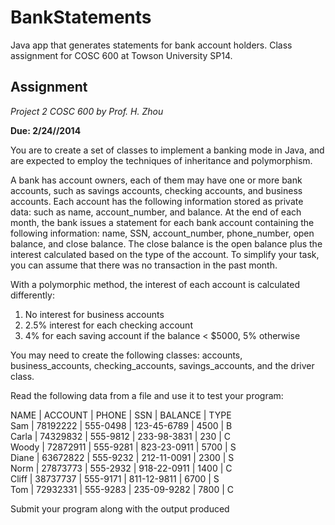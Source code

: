 BankStatements
==============

Java app that generates statements for bank account holders. Class assignment for COSC 600 at Towson University SP14.

## Assignment

*Project 2
COSC 600
by Prof. H. Zhou*

**Due:  2/24//2014**

You are to create a set of classes to implement a banking mode in Java, and are expected to employ the techniques of inheritance and polymorphism.

A bank has account owners, each of them may have one or more bank accounts, such as savings accounts, checking accounts, and business accounts. Each account has the following information stored as private data: such as name,  account_number, and balance.  At the end of each month, the bank issues a statement for each bank account containing the following information: name, SSN, account_number, phone_number, open balance, and close balance. The close balance is the open balance plus the interest calculated based on the type of the account. To simplify your task, you can assume that there was no transaction in the past month. 

With a polymorphic method, the interest of each account is calculated differently:  
1. No interest for business accounts
2. 2.5% interest for each checking account
3. 4% for each saving account if the balance  < $5000, 5% otherwise

You may need to create the following classes: accounts, business_accounts, checking_accounts, savings_accounts, and the driver class.

Read the following data from a file and use it  to test your program:

NAME | ACCOUNT | PHONE | SSN | BALANCE | TYPE  
Sam | 78192222 | 555-0498 | 123-45-6789 | 4500 | B  
Carla | 74329832 | 555-9812 | 233-98-3831 | 230 | C  
Woody | 72872911 | 555-9281 | 823-23-0911 | 5700 | S  
Diane | 63672822 | 555-9232 | 212-11-0091 | 2300 | S  
Norm | 27873773 | 555-2932 | 918-22-0911 | 1400 | C  
Cliff | 38737737 | 555-9171 | 811-12-9811 | 6700 | S  
Tom | 72932331 | 555-9283 | 235-09-9282 | 7800 | C  

Submit your program along with the output produced